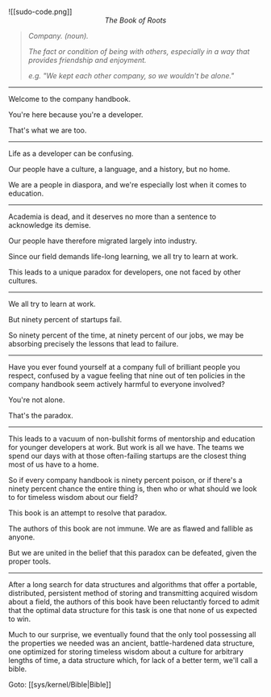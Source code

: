 
![[sudo-code.png]]
<span style="display: block; text-align: center; font-style: italic;">The Book of Roots</span>

> _Company. (noun)._
> 
> _The fact or condition of being with others, especially in a way that provides friendship and enjoyment._
> 
> _e.g. "We kept each other company, so we wouldn't be alone."_

---

Welcome to the company handbook.

You're here because you're a developer.

That's what we are too.

---

Life as a developer can be confusing.

Our people have a culture, a language, and a history, but no home.

We are a people in diaspora, and we're especially lost when it comes to education.

---

Academia is dead, and it deserves no more than a sentence to acknowledge its demise.

Our people have therefore migrated largely into industry.

Since our field demands life-long learning, we all try to learn at work.

This leads to a unique paradox for developers, one not faced by other cultures.

---

We all try to learn at work.

But ninety percent of startups fail.

So ninety percent of the time, at ninety percent of our jobs, we may be absorbing precisely the lessons that lead to failure.

---

Have you ever found yourself at a company full of brilliant people you respect, confused by a vague feeling that nine out of ten policies in the company handbook seem actively harmful to everyone involved?

You're not alone.

That's the paradox.

---

This leads to a vacuum of non-bullshit forms of mentorship and education for younger developers at work. But work is all we have. The teams we spend our days with at those often-failing startups are the closest thing most of us have to a home.

So if every company handbook is ninety percent poison, or if there's a ninety percent chance the entire thing is, then who or what should we look to for timeless wisdom about our field?

This book is an attempt to resolve that paradox.

The authors of this book are not immune. We are as flawed and fallible as anyone.

But we are united in the belief that this paradox can be defeated, given the proper tools.

---

After a long search for data structures and algorithms that offer a portable, distributed, persistent method of storing and transmitting acquired wisdom about a field, the authors of this book have been reluctantly forced to admit that the optimal data structure for this task is one that none of us expected to win.

Much to our surprise, we eventually found that the only tool possessing all the properties we needed was an ancient, battle-hardened data structure, one optimized for storing timeless wisdom about a culture for arbitrary lengths of time, a data structure which, for lack of a better term, we'll call a bible.

Goto: [[sys/kernel/Bible|Bible]]